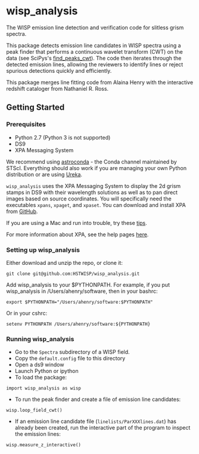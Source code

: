 # wisp_analysis

The WISP emission line detection and verification code for slitless 
grism spectra. 

This package detects emission line candidates in WISP 
spectra using a peak finder that performs a continuous wavelet transform
(CWT) on the data
(see SciPys's [find_peaks_cwt](https://docs.scipy.org/doc/scipy/reference/generated/scipy.signal.find_peaks_cwt.html)).
The code then iterates through the detected emission lines, allowing the 
reviewers to identify lines or reject spurious detections quickly and 
efficiently. 

This package merges line fitting code from Alaina Henry with the interactive
redshift cataloger from Nathaniel R. Ross. 


## Getting Started

### Prerequisites

* Python 2.7  (Python 3 is not supported)
* DS9
* XPA Messaging System

We recommend using [astroconda](https://astroconda.readthedocs.io/en/latest/) - 
the Conda channel maintained by STScI. Everything should also work if you are 
managing your own Python distribution or are using 
[Ureka](http://ssb.stsci.edu/ureka/).

`wisp_analysis` uses the XPA Messaging System to display the 2d grism stamps 
in DS9 with their wavelength solutions as well as to pan direct images based 
on source coordinates. You will specifically need the executables 
`xpans`, `xpaget`, and `xpaset`. 
You can download and install XPA from 
[GitHub](https://github.com/ericmandel/xpa). 

If you are using a Mac and run into trouble, try these [tips](http://staff.washington.edu/rowen/ds9andxpa.html#Installing). 

For more information about XPA, see the help pages [here](http://hea-www.harvard.edu/RD/xpa/).


### Setting up wisp_analysis
Either download and unzip the repo, or clone it:

```
git clone git@github.com:HSTWISP/wisp_analysis.git
```

Add wisp\_analysis to your $PYTHONPATH. 
For example, if you put wisp\_analysis in /Users/ahenry/software, then 
in your bashrc:
```
export $PYTHONPATH="/Users/ahenry/software:$PYTHONPATH"
``` 
Or in your cshrc:
```
setenv PYTHONPATH /Users/ahenry/software:${PYTHONPATH}
```

### Running wisp_analysis

* Go to the `Spectra` subdirectory of a WISP field. 
* Copy the `default.config` file to this directory
* Open a ds9 window
* Launch Python or ipython
* To load the package:
```
import wisp_analysis as wisp
```
* To run the peak finder and create a file of emission line candidates:
```
wisp.loop_field_cwt()
```
* If an emission line candidate file (`linelists/ParXXXlines.dat`) has already 
been created, run the interactive part of the program to inspect the emission 
lines:
```
wisp.measure_z_interactive()
```

